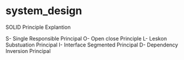 # system_design

<!-- SOLID PRINCIPAL -->
SOLID Principle Explantion
<table>
<tr>
<tb>S- Single Responsible Principal</tb>
</tr>
O- Open close Principle
L- Leskon Substuation Principal
I- Interface Segmented Principal
D- Dependency Inversion Principal
</table>